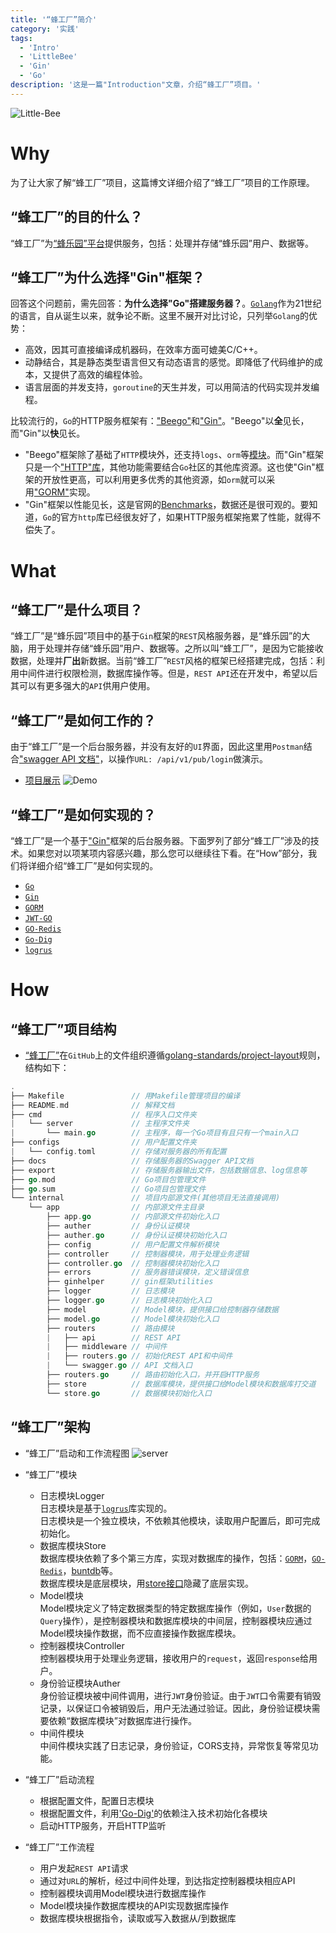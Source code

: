 ```yaml
---
title: '“蜂工厂”简介'
category: '实践'
tags:
  - 'Intro'
  - 'LittleBee'
  - 'Gin'
  - 'Go'
description: '这是一篇"Introduction"文章，介绍“蜂工厂”项目。'
---
```


![Little-Bee](http://q53wkmg88.bkt.clouddn.com/little-bee.jpg)

# Why

为了让大家了解“蜂工厂”项目，这篇博文详细介绍了“蜂工厂”项目的工作原理。

## “蜂工厂”的目的什么？

“蜂工厂”为[“蜂乐园”平台](/pages/2/about/)提供服务，包括：处理并存储“蜂乐园”用户、数据等。

## “蜂工厂”为什么选择"Gin"框架？

回答这个问题前，需先回答：**为什么选择"Go"搭建服务器？**。[`Golang`](https://golang.org/)作为21世纪的语言，自从诞生以来，就争论不断。这里不展开对比讨论，只列举`Golang`的优势：
- 高效，因其可直接编译成机器码，在效率方面可媲美C/C++。
- 动静结合，其是静态类型语言但又有动态语言的感觉。即降低了代码维护的成本，又提供了高效的编程体验。
- 语言层面的并发支持，`goroutine`的天生并发，可以用简洁的代码实现并发编程。

比较流行的，`Go`的HTTP服务框架有：["Beego"](https://beego.me/)和["Gin"](https://gin-gonic.com/docs/)。"Beego"以**全**见长，而"Gin"以**快**见长。

- "Beego"框架除了基础了`HTTP`模块外，还支持`logs`、`orm`等[模块](https://beego.me/docs/intro/#beego-%E7%9A%84%E6%9E%B6%E6%9E%84)。而"Gin"框架只是一个["HTTP"库](https://gin-gonic.com/docs/introduction/)，其他功能需要结合`Go`社区的其他库资源。这也使"Gin"框架的开放性更高，可以利用更多优秀的其他资源，如`orm`就可以采用["GORM"](https://gorm.io/docs/)实现。
- "Gin"框架以性能见长，这是官网的[Benchmarks](https://gin-gonic.com/docs/benchmarks/)，数据还是很可观的。要知道，`Go`的官方`http`库已经很友好了，如果HTTP服务框架拖累了性能，就得不偿失了。

# What

## “蜂工厂”是什么项目？

“蜂工厂”是“蜂乐园”项目中的基于`Gin`框架的`REST`风格服务器，是“蜂乐园”的大脑，用于处理并存储“蜂乐园”用户、数据等。之所以叫“蜂工厂”，是因为它能接收数据，处理并**厂出**新数据。当前“蜂工厂”`REST`风格的框架已经搭建完成，包括：利用中间件进行权限检测，数据库操作等。但是，`REST API`还在开发中，希望以后其可以有更多强大的`API`供用户使用。

## “蜂工厂”是如何工作的？

由于“蜂工厂”是一个后台服务器，并没有友好的`UI`界面，因此这里用`Postman`结合["swagger API 文档"](https://yuxiang660.github.io/little-bee-server/)，以操作`URL: /api/v1/pub/login`做演示。

- [项目展示](https://github.com/yuxiang660/little-bee-server)
![Demo](http://q53wkmg88.bkt.clouddn.com/little-bee-server-demo.gif)

## “蜂工厂”是如何实现的？

“蜂工厂”是一个基于["Gin"](https://gin-gonic.com/)框架的后台服务器。下面罗列了部分“蜂工厂”涉及的技术。如果您对以项某项内容感兴趣，那么您可以继续往下看。在“How”部分，我们将详细介绍“蜂工厂”是如何实现的。
- [`Go`](https://golang.org/)
- [`Gin`](https://gin-gonic.com/)
- [`GORM`](https://gorm.io/)
- [`JWT-GO`](https://github.com/dgrijalva/jwt-go)
- [`GO-Redis`](https://github.com/go-redis/redis)
- [`Go-Dig`](https://github.com/uber-go/dig)
- [`logrus`](https://github.com/sirupsen/logrus)

# How

## “蜂工厂”项目结构

- [“蜂工厂”](https://github.com/yuxiang660/little-bee-server)在`GitHub`上的文件组织遵循[golang-standards/project-layout](https://github.com/golang-standards/project-layout)规则，结构如下：

```go
.
├── Makefile               // 用Makefile管理项目的编译
├── README.md              // 解释文档
├── cmd                    // 程序入口文件夹
|   └── server             // 主程序文件夹
|       └── main.go        // 主程序，每一个Go项目有且只有一个main入口
├── configs                // 用户配置文件夹
|   └── config.toml        // 存储对服务器的所有配置
├── docs                   // 存储服务器的Swagger API文档
├── export                 // 存储服务器输出文件，包括数据信息、log信息等
├── go.mod                 // Go项目包管理文件
├── go.sum                 // Go项目包管理文件
└── internal               // 项目内部源文件(其他项目无法直接调用)
    └── app                // 内部源文件主目录
        ├── app.go         // 内部源文件初始化入口
        ├── auther         // 身份认证模块
        ├── auther.go      // 身份认证模块初始化入口
        ├── config         // 用户配置文件解析模块
        ├── controller     // 控制器模块，用于处理业务逻辑
        ├── controller.go  // 控制器模块初始化入口
        ├── errors         // 服务器错误模块，定义错误信息
        ├── ginhelper      // gin框架utilities
        ├── logger         // 日志模块
        ├── logger.go      // 日志模块初始化入口
        ├── model          // Model模块，提供接口给控制器存储数据
        ├── model.go       // Model模块初始化入口
        ├── routers        // 路由模块
        |   ├── api        // REST API
        |   ├── middleware // 中间件
        |   ├── routers.go // 初始化REST API和中间件
        |   └── swagger.go // API 文档入口
        ├── routers.go     // 路由初始化入口，并开启HTTP服务
        ├── store          // 数据库模块，提供接口给Model模块和数据库打交道
        └── store.go       // 数据模块初始化入口
```

## “蜂工厂”架构

- “蜂工厂”启动和工作流程图
![server](http://q53wkmg88.bkt.clouddn.com/little-bee-server-architecture.png)

- “蜂工厂”模块
    - 日志模块Logger<br>
    日志模块是基于[`logrus`](https://github.com/sirupsen/logrus)库实现的。<br>
    日志模块是一个独立模块，不依赖其他模块，读取用户配置后，即可完成初始化。
    - 数据库模块Store<br>
    数据库模块依赖了多个第三方库，实现对数据库的操作，包括：[`GORM`](https://gorm.io/)，[`GO-Redis`](https://github.com/go-redis/redis)，[buntdb](https://github.com/tidwall/buntdb)等。<br>
    数据库模块是底层模块，用[store接口](https://github.com/yuxiang660/little-bee-server/blob/master/internal/app/store/store.go)隐藏了底层实现。
    - Model模块<br>
    Model模块定义了特定数据类型的特定数据库操作（例如，`User`数据的`Query`操作），是控制器模块和数据库模块的中间层，控制器模块应通过Model模块操作数据，而不应直接操作数据库模块。
    - 控制器模块Controller<br>
    控制器模块用于处理业务逻辑，接收用户的`request`，返回`response`给用户。
    - 身份验证模块Auther<br>
    身份验证模块被中间件调用，进行`JWT`身份验证。由于`JWT`口令需要有销毁记录，以保证口令被销毁后，用户无法通过验证。因此，身份验证模块需要依赖“数据库模块”对数据库进行操作。
    - 中间件模块<br>
    中间件模块实践了日志记录，身份验证，CORS支持，异常恢复等常见功能。

- “蜂工厂”启动流程
    - 根据配置文件，配置日志模块
    - 根据配置文件，利用['Go-Dig'](https://github.com/uber-go/dig)的依赖注入技术初始化各模块
    - 启动HTTP服务，开启HTTP监听

- “蜂工厂”工作流程
    - 用户发起`REST API`请求
    - 通过对`URL`的解析，经过中间件处理，到达指定控制器模块相应API
    - 控制器模块调用Model模块进行数据库操作
    - Model模块操作数据库模块的API实现数据库操作
    - 数据库模块根据指令，读取或写入数据从/到数据库

